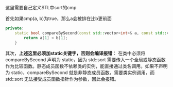 这里需要自己定义STL中sort的cmp

首先如果cmp(a, b)为true，那么a会被排在比b更前面


```C++
private:
    static bool compareBySecond(const std::vector<int>& a, const std::vector<int>& b) {
        return a[1] < b[1];
    }
```
其次，**上述这里必须加static关键字，否则会编译报错**：
在类中必须将 compareBySecond 声明为 static，因为 std::sort 需要传入一个全局或静态函数作为比较函数。静态成员函数不依赖类的实例，能直接通过类名调用。如果不声明为 static，compareBySecond 就是非静态成员函数，需要类实例调用，而 std::sort 无法接受成员函数指针作为参数，因此会报错。